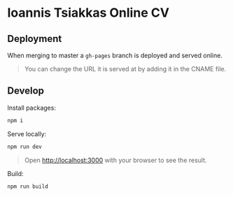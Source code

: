 # Ioannis Tsiakkas Online CV

## Deployment

When merging to master a `gh-pages` branch is deployed and served online.
> You can change the URL it is served at by adding it in the CNAME file.

## Develop

Install packages:

```bash
npm i
```

Serve locally:

```bash
npm run dev
```

> Open [http://localhost:3000](http://localhost:3000) with your browser to see the result.

Build:

```bash
npm run build
```
